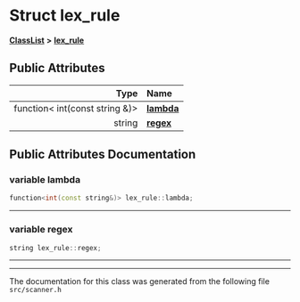 

# Struct lex\_rule



[**ClassList**](annotated.md) **>** [**lex\_rule**](structlex__rule.md)


























## Public Attributes

| Type | Name |
| ---: | :--- |
|  function&lt; int(const string &)&gt; | [**lambda**](#variable-lambda)  <br> |
|  string | [**regex**](#variable-regex)  <br> |












































## Public Attributes Documentation




### variable lambda 

```C++
function<int(const string&)> lex_rule::lambda;
```




<hr>



### variable regex 

```C++
string lex_rule::regex;
```




<hr>

------------------------------
The documentation for this class was generated from the following file `src/scanner.h`

